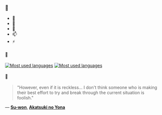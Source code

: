 ### 👋

- 🔭
- 🌱
- 💬
- 📫
- ⚡

#### 🧏

[![Most used languages](https://github-readme-stats-aynah.vercel.app/api/top-langs/?username=aynh&theme=solarized-dark&langs_count=6&layout=compact&hide_title=true)](https://github.com/anuraghazra/github-readme-stats#gh-dark-mode-only)
[![Most used languages](https://github-readme-stats-aynah.vercel.app/api/top-langs/?username=aynh&theme=solarized-light&langs_count=6&layout=compact&hide_title=true)](https://github.com/anuraghazra/github-readme-stats#gh-light-mode-only)

#### 💬

> "However, even if it is reckless... I don't think someone who is making their best effort to try and break through the current situation is foolish."

&mdash; [**Su-won**](https://myanimelist.net/character.php?q=Su-won&cat=character), [**Akatsuki no Yona**](https://myanimelist.net/search/all?q=Akatsuki%20no%20Yona&cat=all)
